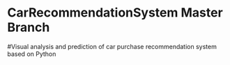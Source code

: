 # CarRecommendationSystem Master  Branch
#Visual analysis and prediction of car purchase recommendation system based on Python
